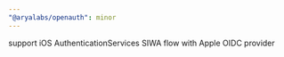 ```yaml
---
"@aryalabs/openauth": minor
---
```


support iOS AuthenticationServices SIWA flow with Apple OIDC provider
